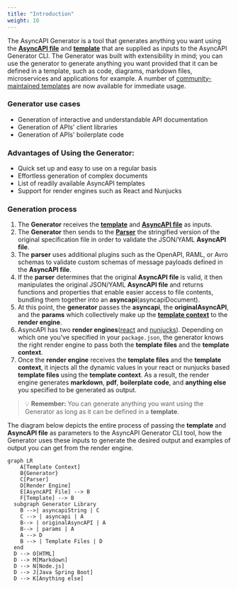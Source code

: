 ```yaml
---
title: "Introduction"
weight: 10
---
```

The AsyncAPI Generator is a tool that generates anything you want using the **[AsyncAPI file](asyncapi-file.md)** and **[template](template.md)** that are supplied as inputs to the AsyncAPI Generator CLI. The Generator was built with extensibility in mind; you can use the generator to generate anything you want provided that it can be defined in a template, such as code, diagrams, markdown files, microservices and applications for example. A number of [community-maintained templates](https://github.com/search?q=topic%3Aasyncapi+topic%3Agenerator+topic%3Atemplate) are now available for immediate usage.

### Generator use cases 
- Generation of interactive and understandable API documentation
- Generation of APIs' client libraries
- Generation of APIs' boilerplate code

### Advantages of Using the Generator:
- Quick set up and easy to use on a regular basis
- Effortless generation of complex documents
- List of readily available AsyncAPI templates
- Support for render engines such as React and Nunjucks

### Generation process
1. The **Generator** receives the **[template](template.md)** and **[AsyncAPI file](asyncapi-file.md)** as inputs. 
2. The **Generator** then sends to the **[Parser](parser.md)** the stringified version of the original specification file in order to validate the JSON/YAML **AsyncAPI file**.
3. The **parser** uses additional plugins such as the OpenAPI, RAML, or Avro schemas to validate custom schemas of message payloads defined in the **AsyncAPI file**.
4. If the **parser** determines that the original **AsyncAPI file** is valid, it then manipulates the original JSON/YAML **AsyncAPI file** and returns functions and properties that enable easier access to file contents, bundling them together into an **asyncapi**(asyncapiDocument). 
5. At this point, the **generator** passes the **asyncapi**, the **originalAsyncAPI**, and the **params** which collectively make up the **[template context](asyncapi-context.md)** to the **render engine**. 
6. AsyncAPI has two **render engines**([react](react-render-engine.md) and [nunjucks](nunjucks-render-engine.md)). Depending on which one you've specified in your `package.json`, the generator knows the right render engine to pass both the **template files** and the **template context**.
7. Once the **render engine** receives the **template files** and the **template context**, it injects all the dynamic values in your react or nunjucks based **template files** using the **template context**. As a result, the render engine generates **markdown**, **pdf**, **boilerplate code**, and **anything else** you specified to be generated as output.

> :bulb: **Remember:** 
> You can generate anything you want using the Generator as long as it can be defined in a **template**.

The diagram below depicts the entire process of passing the **template** and **AsyncAPI file** as parameters to the AsyncAPI Generator CLI tool, how the Generator uses these inputs to generate the desired output and examples of output you can get from the render engine.

``` mermaid
graph LR
    A[Template Context]
    B{Generator}
    C[Parser]
    D[Render Engine]
    E[AsyncAPI File] --> B
    F[Template] --> B
  subgraph Generator Library
    B -->| asyncapiString | C
    C --> | asyncapi | A
    B--> | originalAsyncAPI | A
    B--> | params | A
    A --> D
    B --> | Template Files | D
  end
  D --> O[HTML]
  D --> M[Markdown]
  D --> N[Node.js]
  D --> J[Java Spring Boot]
  D --> K[Anything else]
  ```